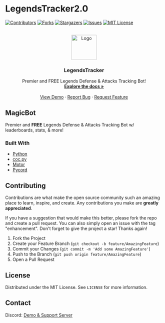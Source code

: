 # LegendsTracker2.0
<div id="top"></div>
<!--
*** Thanks for checking out the Best-README-Template. If you have a suggestion
*** that would make this better, please fork the repo and create a pull request
*** or simply open an issue with the tag "enhancement".
*** Don't forget to give the project a star!
*** Thanks again! Now go create something AMAZING! :D
-->



<!-- PROJECT SHIELDS -->
<!--
*** I'm using markdown "reference style" links for readability.
*** Reference links are enclosed in brackets [ ] instead of parentheses ( ).
*** See the bottom of this document for the declaration of the reference variables
*** for contributors-url, forks-url, etc. This is an optional, concise syntax you may use.
*** https://www.markdownguide.org/basic-syntax/#reference-style-links
-->
[![Contributors][contributors-shield]][contributors-url]
[![Forks][forks-shield]][forks-url]
[![Stargazers][stars-shield]][stars-url]
[![Issues][issues-shield]][issues-url]
[![MIT License][license-shield]][license-url]




<!-- PROJECT LOGO -->
<br />
<div align="center">
  <a href="https://github.com/MagicTheDev/LegendsTracker2.0">
    <img src="https://cdn.discordapp.com/attachments/843624785560993833/938961364100190269/796f92a51db491f498f6c76fea759651_1.png" alt="Logo" width="80" height="80">
  </a>

<h3 align="center">LegendsTracker</h3>

  <p align="center">
    Premier and FREE Legends Defense & Attacks Tracking Bot!
    <br />
    <a href="https://github.com/MagicTheDev/LegendsTracker2.0"><strong>Explore the docs »</strong></a>
    <br />
    <br />
    <a href="https://discord.gg/Z96S8Gg2Uv">View Demo</a>
    ·
    <a href="https://github.com/MagicTheDev/LegendsTracker2.0/issues">Report Bug</a>
    ·
    <a href="https://github.com/MagicTheDev/LegendsTracker2.0/issues">Request Feature</a>
  </p>
</div>



<!-- ABOUT THE PROJECT -->
## MagicBot

Premier and **FREE** Legends Defense & Attacks Tracking Bot w/ leaderboards, stats, & more!



### Built With

* [Python](https://www.python.org/)
* [coc.py](https://cocpy.readthedocs.io/en/latest/)
* [Motor](https://motor.readthedocs.io/en/stable/tutorial-asyncio.html)
* [Pycord](https://pycord.dev/)



<!-- GETTING STARTED -->


<!-- CONTRIBUTING -->
## Contributing

Contributions are what make the open source community such an amazing place to learn, inspire, and create. Any contributions you make are **greatly appreciated**.

If you have a suggestion that would make this better, please fork the repo and create a pull request. You can also simply open an issue with the tag "enhancement".
Don't forget to give the project a star! Thanks again!

1. Fork the Project
2. Create your Feature Branch (`git checkout -b feature/AmazingFeature`)
3. Commit your Changes (`git commit -m 'Add some AmazingFeature'`)
4. Push to the Branch (`git push origin feature/AmazingFeature`)
5. Open a Pull Request



<!-- LICENSE -->
## License

Distributed under the MIT License. See `LICENSE` for more information.


<!-- CONTACT -->
## Contact

Discord: [Demo & Support Server](https://discord.gg/Z96S8Gg2Uv)









<!-- MARKDOWN LINKS & IMAGES -->
<!-- https://www.markdownguide.org/basic-syntax/#reference-style-links -->
[contributors-shield]: https://img.shields.io/github/contributors/MagicTheDev/MagicBot.svg?style=for-the-badge
[contributors-url]: https://github.com/MagicTheDev/LegendsTracker2.0/graphs/contributors
[forks-shield]: https://img.shields.io/github/forks/MagicTheDev/LegendsTracker2.0.svg?style=for-the-badge
[forks-url]: https://github.com/MagicTheDev/LegendsTracker2.0/network/members
[stars-shield]: https://img.shields.io/github/stars/MagicTheDev/LegendsTracker2.0.svg?style=for-the-badge
[stars-url]: https://github.com/MagicTheDev/LegendsTracker2.0/stargazers
[issues-shield]: https://img.shields.io/github/issues/MagicTheDev/LegendsTracker2.0.svg?style=for-the-badge
[issues-url]: https://github.com/MagicTheDev/LegendsTracker2.0/issues
[license-shield]: https://img.shields.io/github/license/MagicTheDev/LegendsTracker2.0.svg?style=for-the-badge
[license-url]: https://github.com/MagicTheDev/LegendsTracker2.0/master/LICENSE

[product-screenshot]: images/screenshot.png
